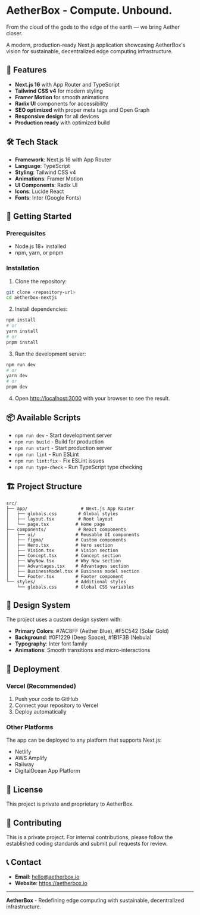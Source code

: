 # AetherBox - Compute. Unbound.

From the cloud of the gods to the edge of the earth — we bring Aether closer.

A modern, production-ready Next.js application showcasing AetherBox's vision for sustainable, decentralized edge computing infrastructure.

## 🚀 Features

- **Next.js 16** with App Router and TypeScript
- **Tailwind CSS v4** for modern styling
- **Framer Motion** for smooth animations
- **Radix UI** components for accessibility
- **SEO optimized** with proper meta tags and Open Graph
- **Responsive design** for all devices
- **Production ready** with optimized build

## 🛠 Tech Stack

- **Framework**: Next.js 16 with App Router
- **Language**: TypeScript
- **Styling**: Tailwind CSS v4
- **Animations**: Framer Motion
- **UI Components**: Radix UI
- **Icons**: Lucide React
- **Fonts**: Inter (Google Fonts)

## 🚀 Getting Started

### Prerequisites

- Node.js 18+ installed
- npm, yarn, or pnpm

### Installation

1. Clone the repository:
```bash
git clone <repository-url>
cd aetherbox-nextjs
```

2. Install dependencies:
```bash
npm install
# or
yarn install
# or
pnpm install
```

3. Run the development server:
```bash
npm run dev
# or
yarn dev
# or
pnpm dev
```

4. Open [http://localhost:3000](http://localhost:3000) with your browser to see the result.

## 📦 Available Scripts

- `npm run dev` - Start development server
- `npm run build` - Build for production
- `npm run start` - Start production server
- `npm run lint` - Run ESLint
- `npm run lint:fix` - Fix ESLint issues
- `npm run type-check` - Run TypeScript type checking

## 🏗 Project Structure

```
src/
├── app/                    # Next.js App Router
│   ├── globals.css        # Global styles
│   ├── layout.tsx         # Root layout
│   └── page.tsx          # Home page
├── components/            # React components
│   ├── ui/               # Reusable UI components
│   ├── figma/            # Custom components
│   ├── Hero.tsx          # Hero section
│   ├── Vision.tsx        # Vision section
│   ├── Concept.tsx       # Concept section
│   ├── WhyNow.tsx        # Why Now section
│   ├── Advantages.tsx    # Advantages section
│   ├── BusinessModel.tsx # Business model section
│   └── Footer.tsx        # Footer component
└── styles/               # Additional styles
    └── globals.css       # Global CSS variables
```

## 🎨 Design System

The project uses a custom design system with:
- **Primary Colors**: #7AC8FF (Aether Blue), #F5C542 (Solar Gold)
- **Background**: #0F1229 (Deep Space), #1B1F3B (Nebula)
- **Typography**: Inter font family
- **Animations**: Smooth transitions and micro-interactions

## 🚀 Deployment

### Vercel (Recommended)

1. Push your code to GitHub
2. Connect your repository to Vercel
3. Deploy automatically

### Other Platforms

The app can be deployed to any platform that supports Next.js:
- Netlify
- AWS Amplify
- Railway
- DigitalOcean App Platform

## 📄 License

This project is private and proprietary to AetherBox.

## 🤝 Contributing

This is a private project. For internal contributions, please follow the established coding standards and submit pull requests for review.

## 📞 Contact

- **Email**: hello@aetherbox.io
- **Website**: https://aetherbox.io

---

**AetherBox** - Redefining edge computing with sustainable, decentralized infrastructure.
